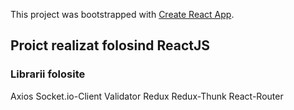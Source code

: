 This project was bootstrapped with [Create React App](https://github.com/facebook/create-react-app).

## Proict realizat folosind ReactJS

### Librarii folosite
Axios
Socket.io-Client
Validator
Redux
Redux-Thunk
React-Router
